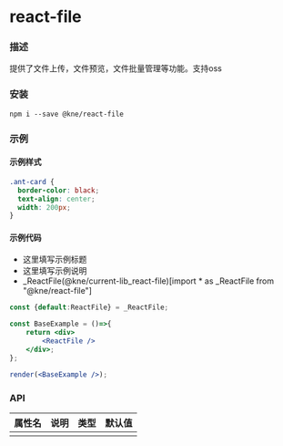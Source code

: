 
# react-file


### 描述

提供了文件上传，文件预览，文件批量管理等功能。支持oss


### 安装

```shell
npm i --save @kne/react-file
```

### 示例


#### 示例样式

```scss
.ant-card {
  border-color: black;
  text-align: center;
  width: 200px;
}
```

#### 示例代码

- 这里填写示例标题
- 这里填写示例说明
- _ReactFile(@kne/current-lib_react-file)[import * as _ReactFile from "@kne/react-file"]

```jsx
const {default:ReactFile} = _ReactFile;

const BaseExample = ()=>{
    return <div>
        <ReactFile />
    </div>;
};

render(<BaseExample />);

```


### API

| 属性名 | 说明 | 类型 | 默认值 |
|-----|----|----|-----|
|     |    |    |     |

